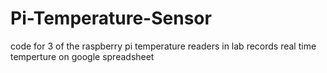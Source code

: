 # Pi-Temperature-Sensor
code for 3 of the raspberry pi temperature readers in lab
records real time temperture on google spreadsheet
